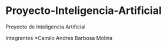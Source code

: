 # Proyecto-Inteligencia-Artificial
Proyecto de Inteligencia Artificial

Integrantes
*Camilo Andres Barbosa Molina
